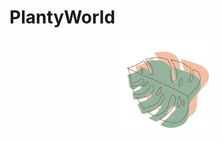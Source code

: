 # PlantyWorld
<p align="center">
  <img width="150" height="150" src="https://github.com/yushan8412/PlantyWorld/blob/main/PlantyWorld/Assets.xcassets/AppIcon.appiconset/196.png">
</p>

